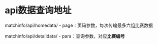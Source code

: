 # api数据查询地址
matchinfo/api/homedata/<page>
    - page：页码参数，每次传输最多六组比赛数据

matchinfo/api/detaildata/<para>
    - para：查询参数，对应**比赛编号**